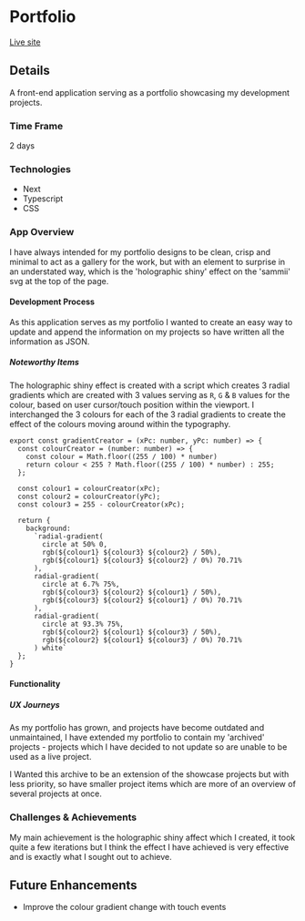 # Portfolio

[Live site](https://sammii.dev)

## Details

A front-end application serving as a portfolio showcasing my development projects.

### Time Frame

2 days

### Technologies

- Next
- Typescript
- CSS

### App Overview

I have always intended for my portfolio designs to be clean, crisp and minimal to act as a gallery for the work, but with an element to surprise in an understated way, which is the 'holographic shiny' effect on the 'sammii' svg at the top of the page.

#### Development Process

As this application serves as my portfolio I wanted to create an easy way to update and append the information on my projects so have written all the information as JSON.

##### Noteworthy Items

The holographic shiny effect is created with a script which creates 3 radial gradients which are created with 3 values serving as `R`, `G` & `B` values for the colour, based on user cursor/touch position within the viewport. I interchanged the 3 colours for each of the 3 radial gradients to create the effect of the colours moving around within the typography.

```JS
export const gradientCreator = (xPc: number, yPc: number) => {
  const colourCreator = (number: number) => {
    const colour = Math.floor((255 / 100) * number)
    return colour < 255 ? Math.floor((255 / 100) * number) : 255;
  };
  
  const colour1 = colourCreator(xPc);
  const colour2 = colourCreator(yPc);
  const colour3 = 255 - colourCreator(xPc);
  
  return {
    background:
      `radial-gradient(
        circle at 50% 0,
        rgb(${colour1} ${colour3} ${colour2} / 50%),
        rgb(${colour1} ${colour3} ${colour2} / 0%) 70.71%
      ),
      radial-gradient(
        circle at 6.7% 75%,
        rgb(${colour3} ${colour2} ${colour1} / 50%),
        rgb(${colour3} ${colour2} ${colour1} / 0%) 70.71%
      ),
      radial-gradient(
        circle at 93.3% 75%,
        rgb(${colour2} ${colour1} ${colour3} / 50%),
        rgb(${colour2} ${colour1} ${colour3} / 0%) 70.71%
      ) white`
  };
}
```

#### Functionality

##### UX Journeys

As my portfolio has grown, and projects have become outdated and unmaintained, I have extended my portfolio to contain my 'archived' projects - projects which I have decided to not update so are unable to be used as a live project.

I Wanted this archive to be an extension of the showcase projects but with less priority, so have smaller project items which are more of an overview of several projects at once.

### Challenges & Achievements

My main achievement is the holographic shiny affect which I created, it took quite a few iterations but I think the effect I have achieved is very effective and is exactly what I sought out to achieve.

## Future Enhancements

- Improve the colour gradient change with touch events
